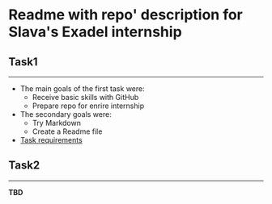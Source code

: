 # Readme with repo' description for Slava's Exadel internship

## Task1

----

+ The main goals of the first task were:
  + Receive basic skills with GitHub
  + Prepare repo for enrire internship
+ The secondary goals were:  
  + Try Markdown
  + Create a Readme file
+ [Task requirements](https://docs.google.com/document/d/1tPQFlytPVU2NDVwiJFa-Q2NutAOmHpGAyHE8nVR9AQs/edit "Task 1")

## Task2

----

**TBD**
